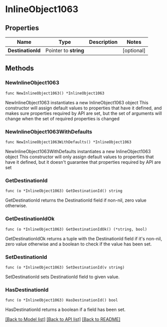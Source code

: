 # InlineObject1063

## Properties

Name | Type | Description | Notes
------------ | ------------- | ------------- | -------------
**DestinationId** | Pointer to **string** |  | [optional] 

## Methods

### NewInlineObject1063

`func NewInlineObject1063() *InlineObject1063`

NewInlineObject1063 instantiates a new InlineObject1063 object
This constructor will assign default values to properties that have it defined,
and makes sure properties required by API are set, but the set of arguments
will change when the set of required properties is changed

### NewInlineObject1063WithDefaults

`func NewInlineObject1063WithDefaults() *InlineObject1063`

NewInlineObject1063WithDefaults instantiates a new InlineObject1063 object
This constructor will only assign default values to properties that have it defined,
but it doesn't guarantee that properties required by API are set

### GetDestinationId

`func (o *InlineObject1063) GetDestinationId() string`

GetDestinationId returns the DestinationId field if non-nil, zero value otherwise.

### GetDestinationIdOk

`func (o *InlineObject1063) GetDestinationIdOk() (*string, bool)`

GetDestinationIdOk returns a tuple with the DestinationId field if it's non-nil, zero value otherwise
and a boolean to check if the value has been set.

### SetDestinationId

`func (o *InlineObject1063) SetDestinationId(v string)`

SetDestinationId sets DestinationId field to given value.

### HasDestinationId

`func (o *InlineObject1063) HasDestinationId() bool`

HasDestinationId returns a boolean if a field has been set.


[[Back to Model list]](../README.md#documentation-for-models) [[Back to API list]](../README.md#documentation-for-api-endpoints) [[Back to README]](../README.md)


